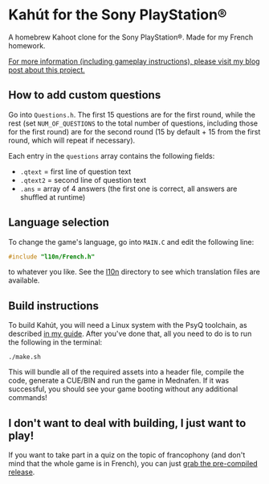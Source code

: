 # Kahút for the Sony PlayStation®

A homebrew Kahoot clone for the Sony PlayStation®. Made for my French homework.

[For more information (including gameplay instructions), please visit my blog post about this project.](https://blog.prochazka.ml/index.php/article/kahut-psx)

## How to add custom questions

Go into `Questions.h`. The first 15 questions are for the first round, while the rest (set `NUM_OF_QUESTIONS` to the total number of questions, including those for the first round) are for the second round (15 by default + 15 from the first round, which will repeat if necessary).

Each entry in the `questions` array contains the following fields:

- `.qtext` = first line of question text
- `.qtext2` = second line of question text
- `.ans` = array of 4 answers (the first one is correct, all answers are shuffled at runtime)

## Language selection

To change the game's language, go into `MAIN.C` and edit the following line:

```C
#include "l10n/French.h"
```

to whatever you like. See the [l10n](https://github.com/prochazkaml/KahutPSX/tree/master/l10n) directory to see which translation files are available.

## Build instructions

To build Kahút, you will need a Linux system with the PsyQ toolchain, as described [in my guide](https://blog.prochazka.ml/index.php/article/psyq-modern-linux). After you've done that, all you need to do is to run the following in the terminal:

```
./make.sh
```

This will bundle all of the required assets into a header file, compile the code, generate a CUE/BIN and run the game in Mednafen. If it was successful, you should see your game booting without any additional commands!

## I don't want to deal with building, I just want to play!

If you want to take part in a quiz on the topic of francophony (and don't mind that the whole game is in French), you can just [grab the pre-compiled release](https://github.com/prochazkaml/KahutPSX/releases).
